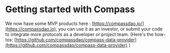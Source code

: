 # Getting started with Compass

We now have some MVP products here : [https://compassdao.io/](https://compassdao.io), you can use it as an investor, or submit your code to integrate more protocols as a developer or project team. (Here's the how-tos: [https://github.com/compassdao/compass-data-provider](https://github.com/compassdao/compass-data-provider) )
